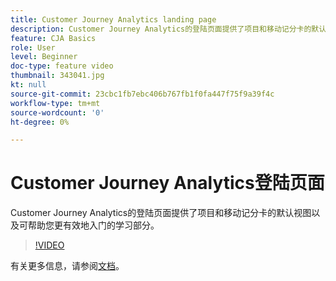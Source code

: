 ```yaml
---
title: Customer Journey Analytics landing page
description: Customer Journey Analytics的登陆页面提供了项目和移动记分卡的默认视图以及可帮助您更有效地入门的学习部分。
feature: CJA Basics
role: User
level: Beginner
doc-type: feature video
thumbnail: 343041.jpg
kt: null
source-git-commit: 23cbc1fb7ebc406b767fb1f0fa447f75f9a39f4c
workflow-type: tm+mt
source-wordcount: '0'
ht-degree: 0%

---
```



# Customer Journey Analytics登陆页面

Customer Journey Analytics的登陆页面提供了项目和移动记分卡的默认视图以及可帮助您更有效地入门的学习部分。

>[!VIDEO](https://video.tv.adobe.com/v/343041/?quality=12&learn=on)

有关更多信息，请参阅[文档](https://experienceleague.adobe.com/docs/analytics-platform/using/cja-overview/landing.html?lang=en)。